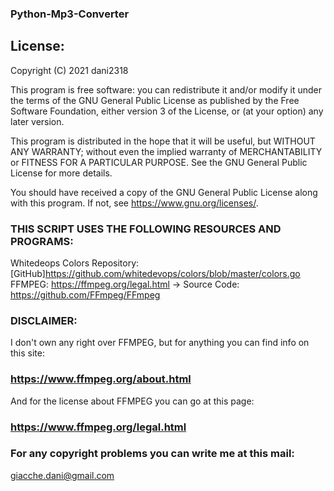   ### Python-Mp3-Converter


  ## License:
  Copyright (C) 2021 dani2318

  This program is free software: you can redistribute it and/or modify
  it under the terms of the GNU General Public License as published by
  the Free Software Foundation, either version 3 of the License, or
  (at your option) any later version.

  This program is distributed in the hope that it will be useful,
  but WITHOUT ANY WARRANTY; without even the implied warranty of
  MERCHANTABILITY or FITNESS FOR A PARTICULAR PURPOSE.  See the
  GNU General Public License for more details.

  You should have received a copy of the GNU General Public License
  along with this program.  If not, see <https://www.gnu.org/licenses/>.

  ### THIS SCRIPT USES THE FOLLOWING RESOURCES AND PROGRAMS:
  
  Whitedeops Colors Repository: [GitHub]https://github.com/whitedevops/colors/blob/master/colors.go 
  FFMPEG: https://ffmpeg.org/legal.html -> Source Code: https://github.com/FFmpeg/FFmpeg

  ### DISCLAIMER:
  I don't own any right over FFMPEG, but for anything you can find info on this site:
  ### https://www.ffmpeg.org/about.html 
  And for the license about FFMPEG you can go at this page:
  ### https://www.ffmpeg.org/legal.html

  ### For any copyright problems you can write me at this mail:
  giacche.dani@gmail.com 
